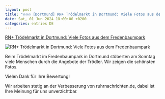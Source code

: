 ```yaml
---
layout: post
title: "🔥🔥🔥 [Dortmund] RN+ Trödelmarkt in Dortmund: Viele Fotos aus dem Fredenbaumpark"
date: Sat, 01 Jun 2024 18:00:00 +0200
categories: entries DE
---
```

[RN+ Trödelmarkt in Dortmund: Viele Fotos aus dem Fredenbaumpark](https://www.ruhrnachrichten.de/dortmund/troedelmarkt-in-dortmund-viele-fotos-aus-dem-fredenbaumpark-w888140-2001234123/)

![RN+ Trödelmarkt in Dortmund: Viele Fotos aus dem Fredenbaumpark](https://www.ruhrnachrichten.de/wp-content/uploads/2024/06/02/15/630_0900_3812727_20240602_do_Fredenbaum_Troedel_Foto_Sch-1648x824.jpg)

Beim Trödelmarkt im Fredenbaumpark in Dortmund stöberten am Sonntag viele Menschen durch die Angebote der Trödler. Wir zeigen die schönsten Fotos.

Vielen Dank für Ihre Bewertung!

Wir arbeiten stetig an der Verbesserung von ruhrnachrichten.de, dabei ist Ihre Meinung für uns unverzichtbar.

